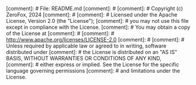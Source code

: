 \[comment\]: # File: README.md
\[comment\]: #
\[comment\]: # Copyright (c) ZeroFox, 2024
\[comment\]: #
\[comment\]: # Licensed under the Apache License, Version 2.0 (the "License");
\[comment\]: # you may not use this file except in compliance with the License.
\[comment\]: # You may obtain a copy of the License at
\[comment\]: #
\[comment\]: # http://www.apache.org/licenses/LICENSE-2.0
\[comment\]: #
\[comment\]: # Unless required by applicable law or agreed to in writing, software distributed under
\[comment\]: # the License is distributed on an "AS IS" BASIS, WITHOUT WARRANTIES OR CONDITIONS OF ANY KIND,
\[comment\]: # either express or implied. See the License for the specific language governing permissions
\[comment\]: # and limitations under the License.
